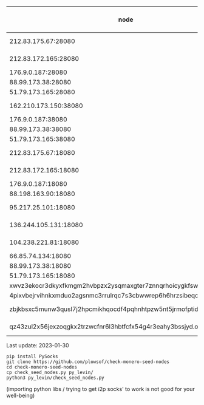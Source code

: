 | node  | status (daily check) |
|---|---|
|212.83.175.67:28080|😡😡😡😡|
|212.83.172.165:28080|😡😡😡😡|
|176.9.0.187:28080|🙂🙂🙂🙂|
|88.99.173.38:28080|🙂🙂🙂🙂|
|51.79.173.165:28080|🙂🙂🙂🙂|
|162.210.173.150:38080|😡😡😡😡|
|176.9.0.187:38080|🙂🙂🙂🙂|
|88.99.173.38:38080|🙂🙂🙂🙂|
|51.79.173.165:38080|🙂🙂🙂🙂|
|212.83.175.67:18080|😡😡😡😡|
|212.83.172.165:18080|😡😡😡😡|
|176.9.0.187:18080|🙂🙂🙂🙂|
|88.198.163.90:18080|🙂🙂🙂🙂|
|95.217.25.101:18080|😡😡😡😡|
|136.244.105.131:18080|😡😡😡😡|
|104.238.221.81:18080|😡😡😡😡|
|66.85.74.134:18080|🙂🙂🙂🙂|
|88.99.173.38:18080|🙂🙂🙂🙂|
|51.79.173.165:18080|🙂🙂🙂🙂|
|xwvz3ekocr3dkyxfkmgm2hvbpzx2ysqmaxgter7znnqrhoicygkfswid.onion:18083|🙂🙂😡🙂|
|4pixvbejrvihnkxmduo2agsnmc3rrulrqc7s3cbwwrep6h6hrzsibeqd.onion:18083|🙂🙂🙂🙂|
|zbjkbsxc5munw3qusl7j2hpcmikhqocdf4pqhnhtpzw5nt5jrmofptid.onion:18083|😡🙂🙂😡|
|qz43zul2x56jexzoqgkx2trzwcfnr6l3hbtfcfx54g4r3eahy3bssjyd.onion:18083|😡😡🙂🙂|

Last update: 2023-01-30



```
pip install PySocks
git clone https://github.com/plowsof/check-monero-seed-nodes
cd check-monero-seed-nodes
cp check_seed_nodes.py py_levin/
python3 py_levin/check_seed_nodes.py
```
(importing python libs / trying to get i2p socks' to work is not good for your well-being)
